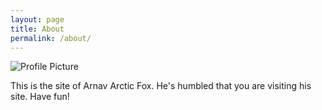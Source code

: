 ```yaml
---
layout: page
title: About
permalink: /about/
---
```


<img src="{{ site.baseurl }}/assets/profile-placeholder.gif" title="Profile Picture" class="profile">

This is the site of Arnav Arctic Fox. He's humbled that you are visiting his site. Have fun!

[ArcticFox]: https://github.com/ArcticFox42
